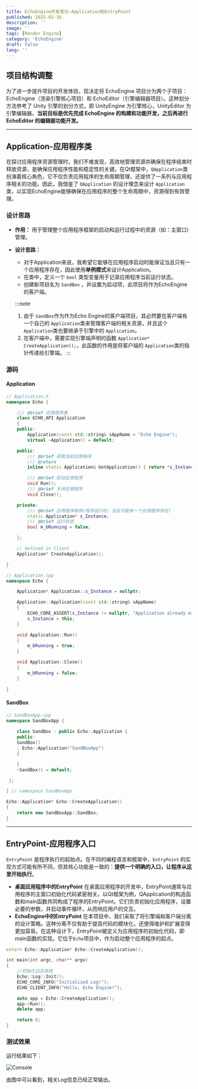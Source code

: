 ```yaml
---
title: EchoEngine开发笔记-Application和EntryPoint
published: 2025-02-16
description: ''
image: ''
tags: [Render Engine]
category: 'EchoEngine'
draft: false 
lang: ''
---
```

## 项目结构调整

为了进一步提升项目的开发体验，现决定将 EchoEngine 项目分为两个子项目：EchoEngine（渲染引擎核心项目）和 EchoEditor（引擎编辑器项目）。这种划分方法参考了 Unity 引擎的划分方式，即 UnityEngine 为引擎核心，UnityEditor 为引擎编辑器。**当前目标是优先完成 EchoEngine 的构建和功能开发，之后再进行 EchoEditor 的编辑器功能开发。**

---

## Application-应用程序类

在探讨应用程序资源管理时，我们不难发现，高效地管理资源并确保在程序结束时释放资源，是确保应用程序性能和稳定性的关键。在Qt框架中，`QApplication`类扮演着核心角色，它不仅负责应用程序的生命周期管理，还提供了一系列与应用程序相关的功能。因此，我借鉴了 `QApplication` 的设计理念来设计 `Application` 类，以实现EchoEngine能够确保在应用程序的整个生命周期中，资源得到有效管理。

### 设计思路

* **作用：** 用于管理整个应用程序框架的启动和运行过程中的资源（如：主窗口）管理。
* **设计思路：**
  * 对于Application来说，我希望它能够在应用程序启动时能保证当且只有一个应用程序存在，因此使用**单例模式**来设计Application。
  * 在类中，定义一个 `bool` 类型变量用于记录应用程序当前运行状态。
  * 创建新项目名为 `SandBox` ，并设置为启动项，此项目将作为EchoEngine的客户端。
  
  :::note
  1. 由于 `SandBox`作为作为Echo Engine的客户端项目，其必然要在客户端有一个自己的 `Application`类来管理客户端的相关资源，并且这个 `Application`类也要继承于引擎中的 `Application`。
  2. 在客户端中，需要实现引擎端声明的函数 `Application* CreateApplication();`，此函数的作用是将客户端的 `Application`类的指针传递给引擎端。
  :::

### 源码

#### Application

```cpp
// Application.h
namespace Echo {

    /// @brief 应用程序类
    class ECHO_API Application
    {
    public:
        Application(const std::string& sAppName = "Echo Engine");
        virtual ~Application() = default;

    public:
        /// @brief 获取当前应用程序
        /// @return 
        inline static Application& GetApplication() { return *s_Instance; }

        /// @brief 启动应用程序
        void Run();
        /// @brief 关闭应用程序
        void Close();

    private:
        /// @brief 应用程序单例(程序运行时，当且只能有一个应用程序存在)
        static Application* s_Instance;
        /// @brief 运行状态
        bool m_bRunning = false;

    };

    // defined in Client
    Application* CreateApplication();

}

// Application.cpp
namespace Echo {

    Application* Application::s_Instance = nullptr;

    Application::Application(const std::string& sAppName)
    {
        ECHO_CORE_ASSERT(s_Instance != nullptr, "Application already exists!");
        s_Instance = this;
    }

    void Application::Run()
    {
        m_bRunning = true;
    }

    void Application::Close()
    {
        m_bRunning = false;
    }

}
```

#### SandBox

```cpp
// SandBoxApp.cpp
namespace SandBoxApp {
 
    class SandBox : public Echo::Application {
    public:
    SandBox()
    : Echo::Application("SandBoxApp")
    {

    }
    ~SandBox() = default;

 };

} // namespace SandBoxApp

Echo::Application* Echo::CreateApplication()
{
    return new SandBoxApp::SandBox;
}

```

---

## EntryPoint-应用程序入口

`EntryPoint` 是程序执行的起始点。在不同的编程语言和框架中，`EntryPoint` 的实现方式可能有所不同，但其核心功能是一致的：**提供一个明确的入口，让程序从这里开始执行**。

* **桌面应用程序中的EntryPoint**
  在桌面应用程序的开发中，EntryPoint通常与应用程序的主窗口初始化代码紧密相关。以Qt框架为例，QApplication的构造函数和main函数共同构成了程序的EntryPoint。它们负责初始化应用程序，设置必要的参数，并启动事件循环，从而响应用户的交互。
* **EchoEngine中的EntryPoint**
  在本项目中，我们采取了将引擎端和客户端分离的设计策略。这种分离不仅有助于提高代码的模块化，还使得维护和扩展变得更加容易。在这种设计下，EntryPoint被定义为应用程序的初始化代码，即main函数的实现。它位于`Echo`项目中，作为启动整个应用程序的起点。

```cpp
extern Echo::Application* Echo::CreateApplication();

int main(int argc, char** argv)
{
    //初始化日志系统
    Echo::Log::Init();
    ECHO_CORE_INFO("Initialized Log!");
    ECHO_CLIENT_INFO("Hello, Echo Engine!");

    auto app = Echo::CreateApplication();
    app->Run();
    delete app;

    return 0;
}
```

### 测试效果

运行结果如下：

![Console](./Application和EntryPoint/Console.png)

由图中可以看到，相关Log信息已经正常输出。
